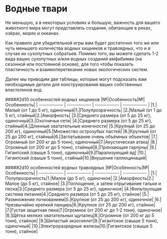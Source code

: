 # Водные твари
Не меньшую, а в некоторых условиях и большую, важность для вашего животного мира могут представлять создания, обитающие в реках, озёрах, морях и океанах.

Как правило для убедительной игры вам будет достаточно того же или чуть меньшего количества водных хищников и травоядных, что и в случае их сухопутных собратьев. Помимо того, вы можете сделать 1-2 вида ваших сухопутных и/или водных созданий амфибиями (на сезонной или постоянной основе), для того чтобы показать пластичность и взаимоперетекание новых экологических систем.

Далее мы приводим две таблицы, которые могут подсказать вам необходимые детали для конструирования ваших собственных властелинов вод.

#####2d10 особенностей водных хищников
|№|Особенность|№|Особенность|
| ------------ | ------------ | ------------ | ------------ |
|1.|Малый (от 1 до 5 кг), одиночный|1.|Полупрозрачность|
|2.|Малый (от 1 до 5 кг), стайный|2.|Аморфность|
|3.|Среднего размера (от 5 до 25 кг), одиночный|3.|Охотничьи сети|
|4.|Среднего размера (от 5 до 25 кг), стайный|4.|Длинные хватательные конечности|
|5.|Крупный (от 25 до 200 кг), одиночный|5.|Множество острозубых пастей|
|6.|Крупный (от 25 до 200 кг), стайный|6.|Заглатывание очень объёмных объектов|
|7.|Огромный (от 200 кг до 5 тонн), одиночный|7.|Акустическая атака|
|8.|Огромный (от 200 кг до 5 тонн), стайный|8.|Пронзающие гарпуны|
|9.|Гигантский (свыше 5 тонн), одиночный|9.|Парализующий яд|
|10.|Гигантский (свыше 5 тонн), стайный|10.|Внушение галлюцинаций|

#####2d10 особенностей водных травоядных
|№|Особенность|№|Особенность|
| ------------ | ------------ | ------------ | ------------ |
|1.|Полупрозрачность|1.|Малое (до 5 кг), одиночное|
|2.|Аморфность|2.|Малое (до 5 кг), стайное|
|3.|Поглощение, а затем отрыгивание гальки и песка|3.|Среднего размера (от 5 до 25 кг), одиночное|
|4.|Фильтрующая система питания|4.|Среднего размера (от 5 до 25 кг), стайное|
|5.|Размножение почкованием|5.|Крупное (от 25 до 200 кг), одиночное|
|6.|Чрезвычайно крепкий панцирь|6.|Крупное (от 25 до 200 кг), стайное|
|7.|Густая защитная пена|7.|Огромное (от 200 кг до 1-2 тонн), одиночное|
|8.|Щётка мелких хватательных щупалец|8.|Огромное (от 200 кг до 5 тонн), стайное|
|9.|Шипастый экзоскелет|9.|Гигантское (свыше 5 тонн), одиночный|
|10.|Электроразрядные железы|10.|Гигантское (свыше 5 тонн), стайное|
